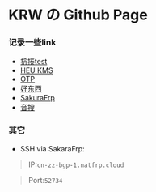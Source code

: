 # KRW の Github Page
### 记录一些link
- [抗揍test](https://www.lanzoux.com/b0bwgf6yf)
- [HEU KMS](https://github.com/zbezj/HEU_KMS_Activator)
- [OTP](https://otp.landian.vip)
- [好东西](https://www.wenshushu.cn/box/2y9xxjki7c8)
- [SakuraFrp](https://natfrp.com)
- [音搜](https://dmla.lanzouy.com/b05qm5cde)

### 其它
- SSH via SakaraFrp:

>IP:```cn-zz-bgp-1.natfrp.cloud```

>Port:```52734```
